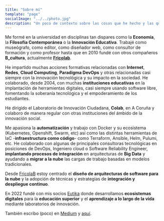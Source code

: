 ```yaml
---
title: "Sobre mí"
template: "page"
socialImage: "../../photo.jpg"
description: "Un poco de contexto sobre las cosas que he hecho y las que me gustaría hacer."
---
```


Me formé en la universidad en disciplinas tan dispares como la **Economía**, la **Filosofía Contemporánea** o la **Innovación Educativa**. Trabajé como museógrafo, como editor, como diseñador web, como consultor de formación y como profesor hasta que en 2010 fundé con otros compañeros **B_cultura**, actualmente [**Fricolab**](https://fricolab.com).

He impartido muchas acciones formativas relacionadas con **Internet**, **Redes**, **Cloud Computing**, **Paradigma DevOps** y otras relacionadas casi siempre con la innovación tecnológica y su impacto en la sociedad. He colaborado, desde 2004, con muchas **instituciones educativas** en la implantación de herramientas digitales, casi siempre usando software libre, fomentando la soberanía tecnológica y el empoderamiento de los estudiantes.

He dirigido el Laboratorio de Innovación Ciudadana, **Colab**, en A Coruña y colaboro de manera regular con otras instituciones del ámbido de la innovación social.


Me apasiona la **automatización** y trabajo con Docker y su ecosistema (Kubernetes, Openshift, Swarm, etc) así como las distintas herramientas de IaC -**infraestructura como código**- como Terraform, Ansible, Helm, Pulumi, etc. He colaborado con algunas de principales consultoras tecnológicas en posiciones de DevOps, Ingeniero cloud o Software Reliability Engineer, **implantando procesos de integración** en arquitecturas de **Big Data** y ayudando a **migrar a la nube** las cargas de trabajo basadas en modelos tradicionales.

Desde [FricolaB](https://fricolab.com) estoy centrado el **diseño de arquitecturas de software para la nube** y la adopción de técnicas y estrategias de **integración y despliegue continuo**.

En 2022 fundé con mis socios [Eutika](https://eutika.com) donde desarrollamos **ecosistemas digitales** para la **educación superior** y el **aprendizaje a lo largo de la vida** mediante laboratorios de innovación.

También escribo (poco) en [Medium](https://medium.com/@dalareo) y [aquí](https://dalareo.wordpress.com/).
